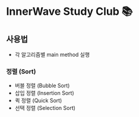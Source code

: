 # InnerWave Study Club 📚

## 사용법
- 각 알고리즘별 main method 실행

### 정렬 (Sort)
- 버블 정렬 (Bubble Sort)
- 삽입 정렬 (Insertion Sort)
- 퀵 정렬 (Quick Sort)
- 선택 정렬 (Selection Sort)

